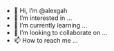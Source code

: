 - 👋 Hi, I’m @alexgah
- 👀 I’m interested in ...
- 🌱 I’m currently learning ...
- 💞️ I’m looking to collaborate on ...
- 📫 How to reach me ...

<!---
alexgah/alexgah is a ✨ special ✨ repository because its `README.md` (this file) appears on your GitHub profile.
You can click the Preview link to take a look at your changes.
--->
